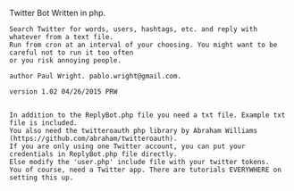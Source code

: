 Twitter Bot Written in php. 

    Search Twitter for words, users, hashtags, etc. and reply with whatever from a text file.
    Run from cron at an interval of your choosing. You might want to be careful not to run it too often
    or you risk annoying people.
    
    author Paul Wright. pablo.wright@gmail.com.
    
    version 1.02 04/26/2015 PRW


    In addition to the ReplyBot.php file you need a txt file. Example txt file is included.
    You also need the twitteroauth php library by Abraham Williams (https://github.com/abraham/twitteroauth).
    If you are only using one Twitter account, you can put your credentials in ReplyBot.php file directly. 
    Else modify the 'user.php' include file with your twitter tokens. 
    You of course, need a Twitter app. There are tutorials EVERYWHERE on setting this up.



